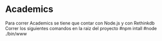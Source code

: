 # Academics

Para correr Academics se tiene que contar con Node.js y con Rethinkdb
Correr los siguientes comandos en la raiz del proyecto
    #npm intall
    #node ./bin/www
